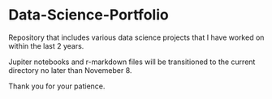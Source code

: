 # Data-Science-Portfolio

Repository that includes various data science projects that I have worked on within the last 2 years.

Jupiter notebooks and r-markdown files will be transitioned to the current directory no later than Novemeber 8.    

Thank you for your patience.
